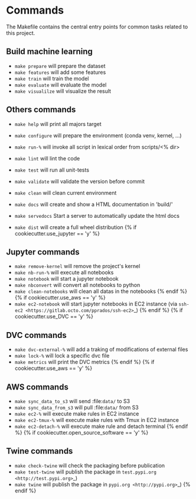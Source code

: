 # Commands

The Makefile contains the central entry points for common tasks related to this project.

## Build machine learning
* ``make prepare`` will prepare the dataset
* ``make features`` will add some features
* ``make train`` will train the model
* ``make evaluate`` will evaluate the model
* ``make visualilze`` will visualize the result

## Others commands
* ``make help`` will print all majors target
* ``make configure``  will prepare the environment (conda venv, kernel, ...)
* ``make run-%`` will invoke all script in lexical order from scripts/<% dir>
* ``make lint`` will lint the code
* ``make test`` will run all unit-tests
* ``make validate`` will validate the version before commit
* ``make clean`` will clean current environment

* ``make docs`` will create and show a HTML documentation in 'build/'
* ``make servedocs`` Start a server to automatically update the html docs
* ``make dist`` will create a full wheel distribution
{% if cookiecutter.use_jupyter == 'y' %}
## Jupyter commands
* ``make remove-kernel`` will remove the project's kernel
* ``make nb-run-%`` will execute all notebooks
* ``make notebook`` will start a jupyter notebook
* ``make nbconvert`` will convert all notebooks to python
* ``make clean-notebooks`` will clean all datas in the notebooks
{% endif %}
{% if cookiecutter.use_aws == 'y' %}
* ``make ec2-notebook`` will start jupyter notebooks in EC2 instance (via `ssh-ec2 <https://gitlab.octo.com/pprados/ssh-ec2>`_)
{% endif %}
{% if cookiecutter.use_DVC == 'y' %}
## DVC commands
* ``make dvc-external-%`` will add a traking of modifications of external files
* ``make lock-%`` will lock a specific dvc file
* ``make metrics`` will print the DVC metrics
{% endif %}
{% if cookiecutter.use_aws == 'y' %}
## AWS commands
* ``make sync_data_to_s3`` will send :file:`data/` to S3
* ``make sync_data_from_s3`` will pull :file:`data/` from S3
* ``make ec2-%`` will execute make rules in EC2 instance
* ``make ec2-tmux-%`` will execute make rules with Tmux in EC2 instance
* ``make ec2-detach-%`` will execute make rule and detach terminal
{% endif %}
{% if cookiecutter.open_source_software == 'y' %}
## Twine commands
* ``make check-twine`` will check the packaging before publication
* ``make test-twine`` will publish the package in `test.pypi.org <http://test.pypi.org>`_)
* ``make twine`` will publish the package in `pypi.org <http://pypi.org>`_)
{% endif %}

